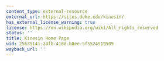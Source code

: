 ```yaml
---
content_type: external-resource
external_url: https://sites.duke.edu/kinesin/
has_external_license_warning: true
license: https://en.wikipedia.org/wiki/All_rights_reserved
status: ''
title: Kinesin Home Page
uid: 25635141-24fb-410d-b8ee-5f5524519509
wayback_url: ''
---
```

